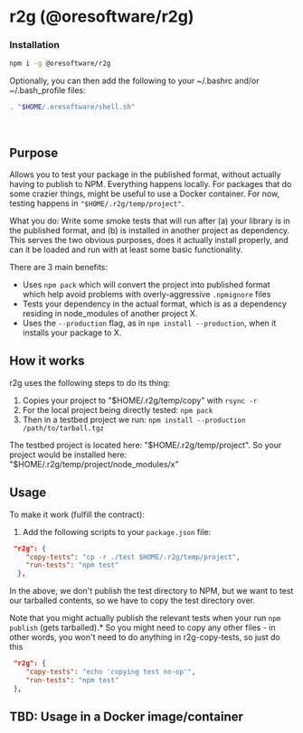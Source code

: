
# r2g (@oresoftware/r2g)

### Installation

```bash
npm i -g @oresoftware/r2g
```

Optionally, you can then add the following to your ~/.bashrc and/or ~/.bash_profile files:

```bash
. "$HOME/.oresoftware/shell.sh"
```

<br>

## Purpose

Allows you to test your package in the published format, without actually having to publish to NPM.
Everything happens locally. For packages that do some crazier things, might be useful to use a Docker container.
For now, testing happens in `"$HOME/.r2g/temp/project"`.

What you do: Write some smoke tests that will run after (a) your library is in the published format, and (b) is
installed in another project as dependency. This serves the two obvious purposes, does it actually install
properly, and can it be loaded and run with at least some basic functionality.

There are 3 main benefits:

* Uses `npm pack` which will convert the project into published format which help avoid problems with overly-aggressive `.npmignore` files
* Tests your dependency in the actual format, which is as a dependency residing in node_modules of another project X.
* Uses the `--production` flag, as in `npm install --production`, when it installs your package to X.

<p>

## How it works

r2g uses the following steps to do its thing:

1. Copies your project to "$HOME/.r2g/temp/copy" with `rsync -r`
2. For the local project being directly tested: `npm pack`
3. Then in a testbed project we run: `npm install --production /path/to/tarball.tgz`

The testbed project is located here: "$HOME/.r2g/temp/project".
So your project would be installed here: "$HOME/.r2g/temp/project/node_modules/x"

## Usage

To make it work (fulfill the contract):

1. Add the following scripts to your `package.json` file:

```json
 "r2g": {
    "copy-tests": "cp -r ./test $HOME/.r2g/temp/project",
    "run-tests": "npm test"
  },
```

In the above, we don't publish the test directory to NPM, but we want to test our tarballed contents,
so we have to copy the test directory over.

Note that you might actually publish the relevant tests when your run `npm publish` (gets tarballed).*
So you might need to copy any other files -
in other words, you won't need to do anything in r2g-copy-tests, so just do this


```json
 "r2g": {
    "copy-tests": "echo 'copying test no-op'",
    "run-tests": "npm test"
 },

```




## TBD: Usage in a Docker image/container
